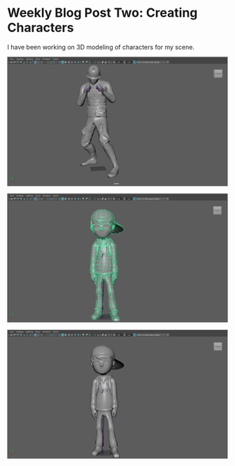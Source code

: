 # Weekly Blog Post Two: Creating Characters


I have been working on 3D modeling of characters for my scene. 


![](images/soldier.PNG)

![](images/boy.PNG)

![](images/boy2.PNG)



